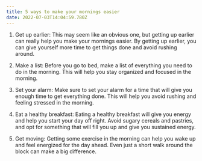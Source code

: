 ```yaml
---
title: 5 ways to make your mornings easier
date: 2022-07-03T14:04:59.780Z
---
```


1. Get up earlier: This may seem like an obvious one, but getting up earlier can really help you make your mornings easier. By getting up earlier, you can give yourself more time to get things done and avoid rushing around.

2. Make a list: Before you go to bed, make a list of everything you need to do in the morning. This will help you stay organized and focused in the morning.

3. Set your alarm: Make sure to set your alarm for a time that will give you enough time to get everything done. This will help you avoid rushing and feeling stressed in the morning.

4. Eat a healthy breakfast: Eating a healthy breakfast will give you energy and help you start your day off right. Avoid sugary cereals and pastries, and opt for something that will fill you up and give you sustained energy.

5. Get moving: Getting some exercise in the morning can help you wake up and feel energized for the day ahead. Even just a short walk around the block can make a big difference.
